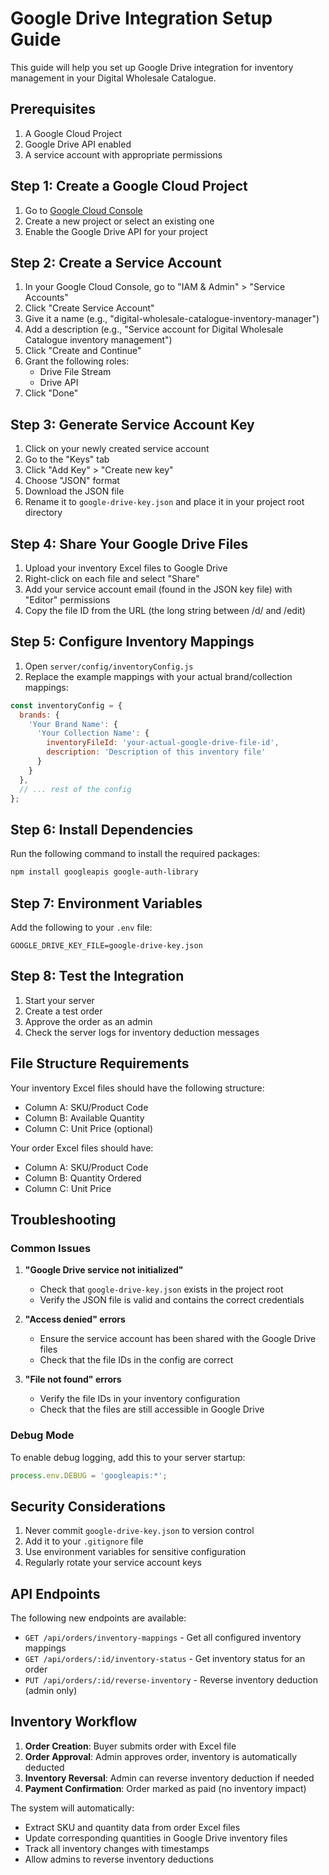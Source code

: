 # Google Drive Integration Setup Guide

This guide will help you set up Google Drive integration for inventory management in your Digital Wholesale Catalogue.

## Prerequisites

1. A Google Cloud Project
2. Google Drive API enabled
3. A service account with appropriate permissions

## Step 1: Create a Google Cloud Project

1. Go to [Google Cloud Console](https://console.cloud.google.com/)
2. Create a new project or select an existing one
3. Enable the Google Drive API for your project

## Step 2: Create a Service Account

1. In your Google Cloud Console, go to "IAM & Admin" > "Service Accounts"
2. Click "Create Service Account"
3. Give it a name (e.g., "digital-wholesale-catalogue-inventory-manager")
4. Add a description (e.g., "Service account for Digital Wholesale Catalogue inventory management")
5. Click "Create and Continue"
6. Grant the following roles:
   - Drive File Stream
   - Drive API
7. Click "Done"

## Step 3: Generate Service Account Key

1. Click on your newly created service account
2. Go to the "Keys" tab
3. Click "Add Key" > "Create new key"
4. Choose "JSON" format
5. Download the JSON file
6. Rename it to `google-drive-key.json` and place it in your project root directory

## Step 4: Share Your Google Drive Files

1. Upload your inventory Excel files to Google Drive
2. Right-click on each file and select "Share"
3. Add your service account email (found in the JSON key file) with "Editor" permissions
4. Copy the file ID from the URL (the long string between /d/ and /edit)

## Step 5: Configure Inventory Mappings

1. Open `server/config/inventoryConfig.js`
2. Replace the example mappings with your actual brand/collection mappings:

```javascript
const inventoryConfig = {
  brands: {
    'Your Brand Name': {
      'Your Collection Name': {
        inventoryFileId: 'your-actual-google-drive-file-id',
        description: 'Description of this inventory file'
      }
    }
  },
  // ... rest of the config
};
```

## Step 6: Install Dependencies

Run the following command to install the required packages:

```bash
npm install googleapis google-auth-library
```

## Step 7: Environment Variables

Add the following to your `.env` file:

```
GOOGLE_DRIVE_KEY_FILE=google-drive-key.json
```

## Step 8: Test the Integration

1. Start your server
2. Create a test order
3. Approve the order as an admin
4. Check the server logs for inventory deduction messages

## File Structure Requirements

Your inventory Excel files should have the following structure:
- Column A: SKU/Product Code
- Column B: Available Quantity
- Column C: Unit Price (optional)

Your order Excel files should have:
- Column A: SKU/Product Code
- Column B: Quantity Ordered
- Column C: Unit Price

## Troubleshooting

### Common Issues

1. **"Google Drive service not initialized"**
   - Check that `google-drive-key.json` exists in the project root
   - Verify the JSON file is valid and contains the correct credentials

2. **"Access denied" errors**
   - Ensure the service account has been shared with the Google Drive files
   - Check that the file IDs in the config are correct

3. **"File not found" errors**
   - Verify the file IDs in your inventory configuration
   - Check that the files are still accessible in Google Drive

### Debug Mode

To enable debug logging, add this to your server startup:

```javascript
process.env.DEBUG = 'googleapis:*';
```

## Security Considerations

1. Never commit `google-drive-key.json` to version control
2. Add it to your `.gitignore` file
3. Use environment variables for sensitive configuration
4. Regularly rotate your service account keys

## API Endpoints

The following new endpoints are available:

- `GET /api/orders/inventory-mappings` - Get all configured inventory mappings
- `GET /api/orders/:id/inventory-status` - Get inventory status for an order
- `PUT /api/orders/:id/reverse-inventory` - Reverse inventory deduction (admin only)

## Inventory Workflow

1. **Order Creation**: Buyer submits order with Excel file
2. **Order Approval**: Admin approves order, inventory is automatically deducted
3. **Inventory Reversal**: Admin can reverse inventory deduction if needed
4. **Payment Confirmation**: Order marked as paid (no inventory impact)

The system will automatically:
- Extract SKU and quantity data from order Excel files
- Update corresponding quantities in Google Drive inventory files
- Track all inventory changes with timestamps
- Allow admins to reverse inventory deductions 